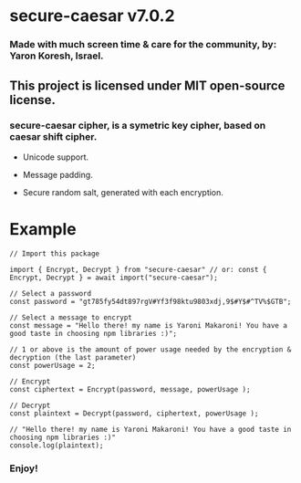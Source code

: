 
# secure-caesar v7.0.2

### Made with much screen time & care for the community, by: Yaron Koresh, Israel.

## This project is licensed under MIT open-source license.

### secure-caesar cipher, is a symetric key cipher, based on caesar shift cipher.

* Unicode support.

* Message padding.

* Secure random salt, generated with each encryption.

# Example

```
// Import this package

import { Encrypt, Decrypt } from "secure-caesar" // or: const { Encrypt, Decrypt } = await import("secure-caesar");

// Select a password
const password = "gt785fy54dt897rgV#Yf3f98ktu9803xdj,9$#Y$#^TV%$GTB";

// Select a message to encrypt
const message = "Hello there! my name is Yaroni Makaroni! You have a good taste in choosing npm libraries :)";

// 1 or above is the amount of power usage needed by the encryption & decryption (the last parameter)
const powerUsage = 2;

// Encrypt
const ciphertext = Encrypt(password, message, powerUsage );

// Decrypt
const plaintext = Decrypt(password, ciphertext, powerUsage );

// "Hello there! my name is Yaroni Makaroni! You have a good taste in choosing npm libraries :)"
console.log(plaintext);
```

### Enjoy!
